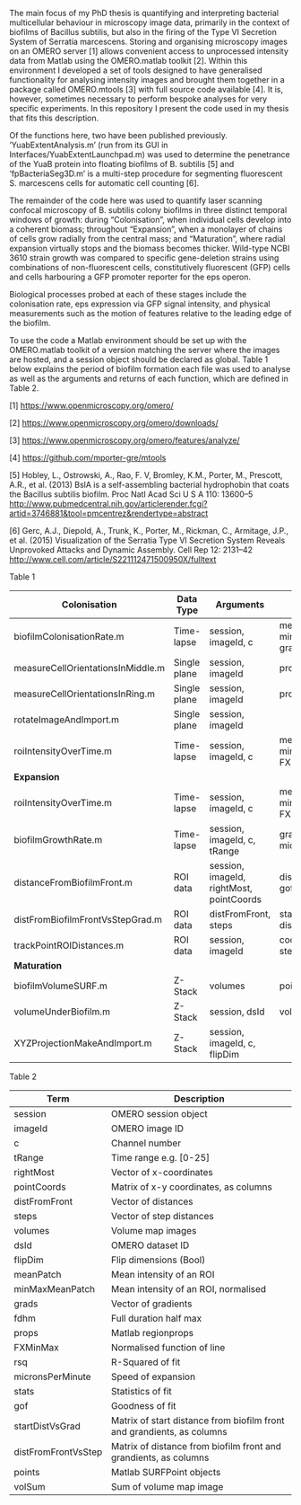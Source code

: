 The main focus of my PhD thesis is quantifying and interpreting bacterial multicellular behaviour in microscopy image data, primarily in the context of biofilms of Bacillus subtilis, but also in the firing of the Type VI Secretion System of Serratia marcescens. Storing and organising microscopy images on an OMERO server [1] allows convenient access to unprocessed intensity data from Matlab using the OMERO.matlab toolkit [2]. Within this environment I developed a set of tools designed to have generalised functionality for analysing intensity images and brought them together in a package called OMERO.mtools [3] with full source code available [4]. It is, however, sometimes necessary to perform bespoke analyses for very specific experiments. In this repository I present the code used in my thesis that fits this description. 

Of the functions here, two have been published previously. ‘YuabExtentAnalysis.m’ (run from its GUI in Interfaces/YuabExtentLaunchpad.m) was used to determine the penetrance of the YuaB protein into floating biofilms of B. subtilis [5] and ‘fpBacteriaSeg3D.m’ is a multi-step procedure for segmenting fluorescent S. marcescens cells for automatic cell counting [6].

The remainder of the code here was used to quantify laser scanning confocal microscopy of B. subtilis colony biofilms in three distinct temporal windows of growth: during “Colonisation”, when individual cells develop into a coherent biomass; throughout “Expansion”, when a monolayer of chains of cells grow radially from the central mass; and “Maturation”, where radial expansion virtually stops and the biomass becomes thicker. Wild-type NCBI 3610 strain growth was compared to specific gene-deletion strains using combinations of non-fluorescent cells, constitutively fluorescent (GFP) cells and cells harbouring a GFP promoter reporter for the eps operon.

Biological processes probed at each of these stages include the colonisation rate, eps expression via GFP signal intensity, and physical measurements such as the motion of features relative to the leading edge of the biofilm.

To use the code a Matlab environment should be set up with the OMERO.matlab toolkit of a version matching the server where the images are hosted, and a session object should be declared as global. Table 1 below explains the period of biofilm formation each file was used to analyse as well as the arguments and returns of each function, which are defined in Table 2.

[1] https://www.openmicroscopy.org/omero/

[2] https://www.openmicroscopy.org/omero/downloads/

[3] https://www.openmicroscopy.org/omero/features/analyze/

[4] https://github.com/mporter-gre/mtools

[5] Hobley, L., Ostrowski, A., Rao, F. V, Bromley, K.M., Porter, M., Prescott, A.R., et al. (2013) BslA is a self-assembling bacterial hydrophobin that coats the Bacillus subtilis biofilm. Proc Natl Acad Sci U S A 110: 13600–5 http://www.pubmedcentral.nih.gov/articlerender.fcgi?artid=3746881&tool=pmcentrez&rendertype=abstract

[6] Gerc, A.J., Diepold, A., Trunk, K., Porter, M., Rickman, C., Armitage, J.P., et al. (2015) Visualization of the Serratia Type VI Secretion System Reveals Unprovoked Attacks and Dynamic Assembly. Cell Rep 12: 2131–42 http://www.cell.com/article/S221112471500950X/fulltext


Table 1 

Colonisation | Data Type | Arguments | Output 
------------ | --------- | --------- | ------
biofilmColonisationRate.m | Time-lapse | session, imageId, c | meanPatch, minMaxMeanPatch, grads, fdhm
measureCellOrientationsInMiddle.m | Single plane | session, imageId | props 
measureCellOrientationsInRing.m | Single plane | session, imageId | props
rotateImageAndImport.m | Single plane | session, imageId | 
roiIntensityOverTime.m | Time-lapse | session, imageId, c | meanPatch, minMaxMeanPatch, FXMinMax, fdhm
**Expansion** | | |
roiIntensityOverTime.m | Time-lapse | session, imageId, c | meanPatch, minMaxMeanPatch, FXMinMax, fdhm
biofilmGrowthRate.m | Time-lapse | session, imageId,  c, tRange | grad, rsq, micronsPerMinute
distanceFromBiofilmFront.m | ROI data | session, imageId,  rightMost, pointCoords | distFromFront, stats, gof
distFromBiofilmFrontVsStepGrad.m | ROI data | distFromFront, steps | startDistVsGrad, distFromFrontVsStep
trackPointROIDistances.m | ROI data | session, imageId | coords, distMat, steps 
**Maturation** | | |
biofilmVolumeSURF.m | Z-Stack | volumes | points 
volumeUnderBiofilm.m | Z-Stack | session, dsId | volumes, volSum
XYZProjectionMakeAndImport.m | Z-Stack | session, imageId, c, flipDim |


Table 2

Term | Description
---- | -----------
session | OMERO session object
imageId | OMERO image ID
c | Channel number
tRange | Time range e.g. [0-25]
rightMost | Vector of x-coordinates
pointCoords | Matrix of x-y coordinates, as columns
distFromFront | Vector of distances
steps | Vector of step distances
volumes | Volume map images
dsId | OMERO dataset ID
flipDim | Flip dimensions (Bool)
meanPatch | Mean intensity of an ROI
minMaxMeanPatch | Mean intensity of an ROI, normalised
grads | Vector of gradients
fdhm | Full duration half max
props | Matlab regionprops
FXMinMax | Normalised function of line
rsq | R-Squared of fit
micronsPerMinute | Speed of expansion
stats | Statistics of fit
gof | Goodness of fit
startDistVsGrad | Matrix of start distance from biofilm front and grandients, as columns
distFromFrontVsStep | Matrix of distance from biofilm front and grandients, as columns
points | Matlab SURFPoint objects
volSum | Sum of volume map image



